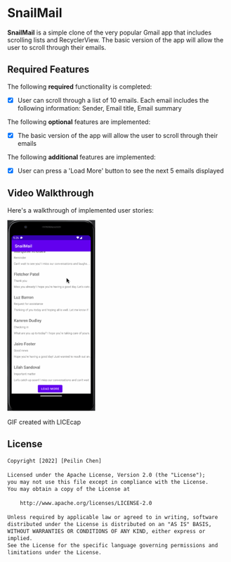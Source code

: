 # SnailMail

**SnailMail** is a simple clone of the very popular Gmail app that includes scrolling lists and RecyclerView. The basic version of the app will allow the user to scroll through their emails.

## Required Features

The following **required** functionality is completed:

- [x] User can scroll through a list of 10 emails. Each email includes the following information: Sender, Email title, Email summary

The following **optional** features are implemented:

- [x] The basic version of the app will allow the user to scroll through their emails

The following **additional** features are implemented:

* [x] User can press a 'Load More' button to see the next 5 emails displayed

## Video Walkthrough

Here's a walkthrough of implemented user stories:

<img src='maildemo.gif' title='Video Walkthrough' width='200' alt='Video Walkthrough' />

<!-- Replace this with whatever GIF tool you used! -->
GIF created with LICEcap 
<!-- Recommended tools:
[Kap](https://getkap.co/) for macOS
[ScreenToGif](https://www.screentogif.com/) for Windows
[peek](https://github.com/phw/peek) for Linux. -->


## License

    Copyright [2022] [Peilin Chen]

    Licensed under the Apache License, Version 2.0 (the "License");
    you may not use this file except in compliance with the License.
    You may obtain a copy of the License at

        http://www.apache.org/licenses/LICENSE-2.0

    Unless required by applicable law or agreed to in writing, software
    distributed under the License is distributed on an "AS IS" BASIS,
    WITHOUT WARRANTIES OR CONDITIONS OF ANY KIND, either express or implied.
    See the License for the specific language governing permissions and
    limitations under the License.
